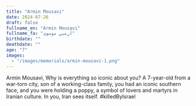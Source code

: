 ```yaml
---
title: "Armin Mousavi"
date: 2024-07-26
draft: false
fullname_en: "Armin Mousavi"
fullname_fa: "آرمین موسوی"
birthdate: ""
deathdate: ""
age: "7"
images:
  - "/images/memorials/armin-mousavi-1.png"
---
```


Armin Mousavi, Why is everything so iconic about you? A 7-year-old from a war-torn city, son of a working-class family, you had an iconic southern face, and you were holding a poppy, a symbol of lovers and martyrs in Iranian culture. In you, Iran sees itself. #killedByIsrael